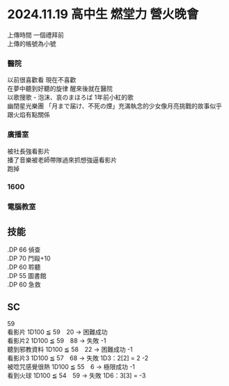 # 2024.11.19 高中生 燃堂力 營火晚會
上傳時間 一個禮拜前  
上傳的帳號為小號  

### 醫院
以前很喜歡看 現在不喜歡  
在夢中聽到好聽的旋律 醒來後就在醫院  
以歌搜歌 - 泡沫、哀のまほろば 1年前小紅的歌  
幽閉星光樂團  「月まで届け、不死の煙」充滿執念的少女像月亮挑戰的故事似乎跟火焰有點關係  

### 廣播室
被社長強看影片  
播了音樂被老師帶隊過來抓想強逼看影片  
跑掉

### 1600 

### 電腦教室


## 技能  
.DP 66 偵查  
.DP 70 鬥毆+10  
.DP 60 聆聽    
.DP 55 圖書館    
.DP 60 急救    



## SC  
59  
看影片 1D100 ≦ 59　20 → 困難成功  
看影片2 1D100 ≦ 59　88 → 失敗 -1  
聽到邪教資料 1D100 ≦ 58　22 → 困難成功 -1  
看影片3 1D100 ≦ 57　68 → 失敗 1D3：2[2] = 2 -2  
被唸咒感覺很熱 1D100 ≦ 55　6 → 極限成功 -1  
看到火球 1D100 ≦ 54　59 → 失敗 1D6：3[3] = -3